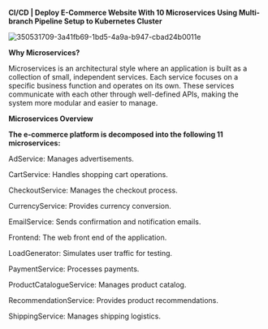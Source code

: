 **CI/CD | Deploy E-Commerce Website With 10 Microservices Using Multi-branch Pipeline Setup to Kubernetes Cluster**

![350531709-3a41fb69-1bd5-4a9a-b947-cbad24b0011e](https://github.com/user-attachments/assets/ba48231a-96c0-4091-9292-21853c41ae34)

**Why Microservices?**

Microservices is an architectural style where an application is built as a collection of small, independent services. Each service focuses on a specific business function and operates on its own. These services communicate with each other through well-defined APIs, making the system more modular and easier to manage.

**Microservices Overview**

**The e-commerce platform is decomposed into the following 11 microservices:**

AdService: Manages advertisements.

CartService: Handles shopping cart operations.

CheckoutService: Manages the checkout process.

CurrencyService: Provides currency conversion.

EmailService: Sends confirmation and notification emails.

Frontend: The web front end of the application.

LoadGenerator: Simulates user traffic for testing.

PaymentService: Processes payments.

ProductCatalogueService: Manages product catalog.

RecommendationService: Provides product recommendations.

ShippingService: Manages shipping logistics.

